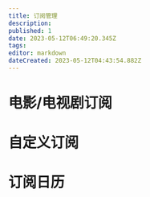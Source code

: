 ```yaml
---
title: 订阅管理
description: 
published: 1
date: 2023-05-12T06:49:20.345Z
tags: 
editor: markdown
dateCreated: 2023-05-12T04:43:54.882Z
---
```


# 电影/电视剧订阅

# 自定义订阅

# 订阅日历